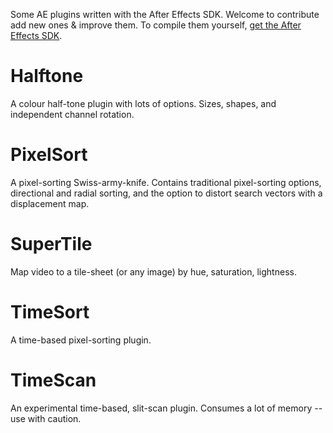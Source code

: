 Some AE plugins written with the After Effects SDK.
Welcome to contribute add new ones & improve them.
To compile them yourself, [get the After Effects SDK](https://www.adobe.io/apis/creativecloud/aftereffects.html).

# Halftone
A colour half-tone plugin with lots of options. Sizes, shapes, and independent channel rotation.

# PixelSort
A pixel-sorting Swiss-army-knife. Contains traditional pixel-sorting options, directional and radial sorting, and the option to distort search vectors with a displacement map.

# SuperTile
Map video to a tile-sheet (or any image) by hue, saturation, lightness.

# TimeSort
A time-based pixel-sorting plugin.

# TimeScan
An experimental time-based, slit-scan plugin. Consumes a lot of memory -- use with caution.
